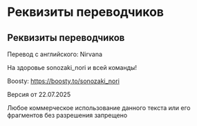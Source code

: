 # Реквизиты переводчиков

## Реквизиты переводчиков

Перевод с английского: Nirvana

На здоровье sonozaki_nori и всей команды!

Boosty: https://boosty.to/sonozaki_nori

Версия от 22.07.2025

Любое коммерческое использование данного текста или его фрагментов без разрешения запрещено